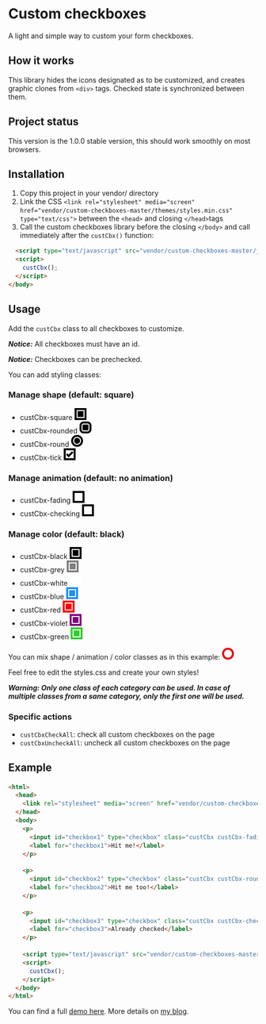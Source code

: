 # Custom checkboxes

A light and simple way to custom your form checkboxes.

## How it works

This library hides the icons designated as to be customized, and creates graphic clones from `<div>` tags.
Checked state is synchronized between them.

## Project status

This version is the 1.0.0 stable version, this should work smoothly on most browsers.

## Installation

1. Copy this project in your vendor/ directory
2. Link the CSS `<link rel="stylesheet" media="screen" href="vendor/custom-checkboxes-master/themes/styles.min.css" type="text/css">` between the `<head>` and closing `</head>`tags
3. Call the custom checkboxes library before the closing `</body>` and call immediately after the `custCbx()` function:
``` html
  <script type="text/javascript" src="vendor/custom-checkboxes-master/js/customCheckboxes_1.0.min.js"></script>
  <script>
    custCbx();
  </script>
</body>
```

## Usage

Add the `custCbx` class to all checkboxes to customize.

***Notice:*** All checkboxes must have an id.

***Notice:*** Checkboxes can be prechecked.

You can add styling classes:

### Manage shape (default: square)
* custCbx-square ![custCbx-square](/example/custCbx-square.png?raw=true)
* custCbx-rounded ![custCbx-rounded](/example/custCbx-rounded.png?raw=true)
* custCbx-round ![custCbx-round](/example/custCbx-round.png?raw=true)
* custCbx-tick ![custCbx-tick](/example/custCbx-tick.png?raw=true)

### Manage animation (default: no animation)
* custCbx-fading ![custCbx-fading](/example/custCbx-fading.gif?raw=true)
* custCbx-checking ![custCbx-checking](/example/custCbx-checking.gif?raw=true)

### Manage color (default: black)
* custCbx-black ![custCbx-black](/example/custCbx-black.png?raw=true)
* custCbx-grey ![custCbx-grey](/example/custCbx-grey.png?raw=true)
* custCbx-white ![custCbx-white](/example/custCbx-white.png?raw=true)
* custCbx-blue ![custCbx-blue](/example/custCbx-blue.png?raw=true)
* custCbx-red ![custCbx-red](/example/custCbx-red.png?raw=true)
* custCbx-violet ![custCbx-violet](/example/custCbx-violet.png?raw=true)
* custCbx-green ![custCbx-green](/example/custCbx-green.png?raw=true)

You can mix shape / animation / color classes as in this example: ![custCbx-mixed-example](/example/custCbx_mixed-example.gif?raw=true)

Feel free to edit the styles.css and create your own styles!

***Warning: Only one class of each category can be used. In case of multiple classes from a same category, only the first one will be used.***

### Specific actions

* `custCbxCheckAll`: check all custom checkboxes on the page
* `custCbxUncheckAll`: uncheck all custom checkboxes on the page

## Example

``` html
<html>
  <head>
    <link rel="stylesheet" media="screen" href="vendor/custom-checkboxes-master/themes/styles.min.css" type="text/css" >
  </head>
  <body>
    <p>
      <input id="checkbox1" type="checkbox" class="custCbx custCbx-fading">
      <label for="checkbox1">Hit me!</label>
    </p>

    <p>
      <input id="checkbox2" type="checkbox" class="custCbx custCbx-round custCbx-red">
      <label for="checkbox2">Hit me too!</label>
    </p>

    <p>
      <input id="checkbox3" type="checkbox" class="custCbx custCbx-checking" checked>
      <label for="checkbox3">Already checked</label>
    </p>
    
    <script type="text/javascript" src="vendor/custom-checkboxes-master/js/customCheckboxes_1.0.min.js"></script>
    <script>
      custCbx();
    </script>
  </body>
</html>
```

You can find a full [demo here](https://codepen.io/alexisr/pen/VRyZrY). More details on [my blog](https://alx.design/article/14-custom-checkboxes).
